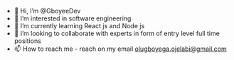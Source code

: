 - 👋 Hi, I’m @GboyeeDev
- 👀 I’m interested in software engineering
- 🌱 I’m currently learning React js and Node js
- 💞️ I’m looking to collaborate with experts in form of entry level full time positions
- 📫 How to reach me - reach on my email olugboyega.ojelabi@gmail.com

<!---
GboyeeDev/GboyeeDev is a ✨ special ✨ repository because its `README.md` (this file) appears on your GitHub profile.
You can click the Preview link to take a look at your changes.
--->
